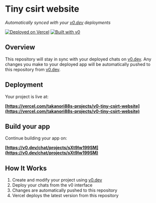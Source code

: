 # Tiny csirt website

*Automatically synced with your [v0.dev](https://v0.dev) deployments*

[![Deployed on Vercel](https://img.shields.io/badge/Deployed%20on-Vercel-black?style=for-the-badge&logo=vercel)](https://vercel.com/takanori88s-projects/v0-tiny-csirt-website)
[![Built with v0](https://img.shields.io/badge/Built%20with-v0.dev-black?style=for-the-badge)](https://v0.dev/chat/projects/sXt9Iw199SM)

## Overview

This repository will stay in sync with your deployed chats on [v0.dev](https://v0.dev).
Any changes you make to your deployed app will be automatically pushed to this repository from [v0.dev](https://v0.dev).

## Deployment

Your project is live at:

**[https://vercel.com/takanori88s-projects/v0-tiny-csirt-website](https://vercel.com/takanori88s-projects/v0-tiny-csirt-website)**

## Build your app

Continue building your app on:

**[https://v0.dev/chat/projects/sXt9Iw199SM](https://v0.dev/chat/projects/sXt9Iw199SM)**

## How It Works

1. Create and modify your project using [v0.dev](https://v0.dev)
2. Deploy your chats from the v0 interface
3. Changes are automatically pushed to this repository
4. Vercel deploys the latest version from this repository
